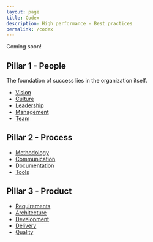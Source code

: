 ```yaml
---
layout: page
title: Codex
description: High performance - Best practices
permalink: /codex
---
```


<div class="alert alert-info" role="alert">
  Coming soon!
</div>

<h2>Pillar 1 - People</h2>

The foundation of success lies in the organization itself.

<ul>
	<li><a href="{{ site.url }}/codex/vision">Vision</a></li>
	<li><a href="{{ site.url }}/codex/culture">Culture</a></li>
	<li><a href="{{ site.url }}/codex/leadership">Leadership</a></li>
	<li><a href="{{ site.url }}/codex/management">Management</a></li>
	<li><a href="{{ site.url }}/codex/team">Team</a></li>
</ul>


<h2>Pillar 2 - Process</h2>

<ul>
	<li><a href="{{ site.url }}/codex/methodology">Methodology</a></li>
	<li><a href="{{ site.url }}/codex/communication">Communication</a></li>
	<li><a href="{{ site.url }}/codex/documentation">Documentation</a></li>
	<li><a href="{{ site.url }}/codex/tools">Tools</a></li>
</ul>


<h2>Pillar 3 - Product</h2>

<ul>
	<li><a href="{{ site.url }}/codex/requirements">Requirements</a></li>
	<li><a href="{{ site.url }}/codex/architecture">Architecture</a></li>
	<li><a href="{{ site.url }}/codex/development">Development</a></li>
	<li><a href="{{ site.url }}/codex/delivery">Delivery</a></li>
	<li><a href="{{ site.url }}/codex/quality">Quality</a></li>
</ul>

<!-- TODO: VC: Business value / business case -->

<!-- TODO: VC -->

<!--
foundations

-->